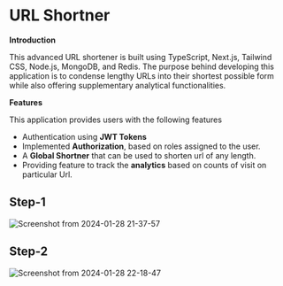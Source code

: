 # URL Shortner

**Introduction**  

This advanced URL shortener is built using TypeScript, Next.js, Tailwind CSS, Node.js, MongoDB, and Redis. The purpose behind developing this application is to condense lengthy URLs into their shortest possible form while also offering supplementary analytical functionalities.

**Features**  

This application provides users with the following features  


- Authentication using **JWT Tokens**  
- Implemented **Authorization**, based on roles assigned to the user. 
- A **Global Shortner** that can be used to shorten url of any length.
- Providing feature to track the **analytics** based on counts of visit on particular Url.

## Step-1

![Screenshot from 2024-01-28 21-37-57](https://github.com/DikshakAdhikari/Url-Shortner/assets/69723589/bb204791-a1c9-4b20-9a29-ee3d98aec741)

## Step-2


![Screenshot from 2024-01-28 22-18-47](https://github.com/DikshakAdhikari/Url-Shortner/assets/69723589/ec23e95c-1b6a-4ad9-bd27-aad67e52cb42)



